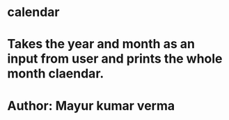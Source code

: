 # calendar
# Takes the year and month as an input from user and prints the whole month claendar.
# Author: Mayur kumar verma
